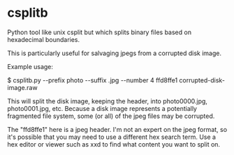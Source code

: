 csplitb
=======

Python tool like unix csplit but which splits binary files based on hexadecimal boundaries.

This is particularly useful for salvaging jpegs from a corrupted disk image.

Example usage:

$ csplitb.py --prefix photo --suffix .jpg --number 4 ffd8ffe1 corrupted-disk-image.raw

This will split the disk image, keeping the header, into photo0000.jpg, photo0001.jpg, etc. Because a disk image represents a potentially fragmented file system, some (or all) of the jpeg files may be corrupted.

The "ffd8ffe1" here is a jpeg header. I'm not an expert on the jpeg format, so it's possible that you may need to use a different hex search term. Use a hex editor or viewer such as xxd to find what content you want to split on.
